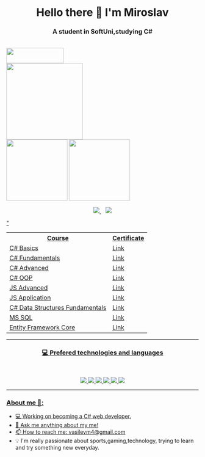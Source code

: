 <h1 align='center'>
  Hello there 👋 I'm Miroslav
</h1>

<h3 align='center'>
  A student in SoftUni,studying C#
</h3>

   <br text-align = 'center'>
<img width="150" height="40" src="https://visitor-badge.glitch.me/badge?page_id=mirakis97">
   <br>
  <img width="200"  src="https://media.giphy.com/media/xbLZjyMNQqEpTKjkSm/giphy.gif">
   
<div>
  <img height="160em" src="https://github-readme-stats-eight-theta.vercel.app/api?username=mirakis97&show_icons=true&theme=react&include_all_commits=true&count_private=true "/>
  <img height="160em" src="https://github-readme-stats-eight-theta.vercel.app/api/top-langs/?username=mirakis97&layout=compact&langs_count=8&hide=java,r&theme=react "/>
</div>

<p align='center'>
  <a href="https://www.linkedin.com/in/miroslav-vasilev-51867b1b7/">
    <img src="https://img.shields.io/badge/linkedin-%230077B5.svg?&style=for-the-badge&logo=linkedin&logoColor=white" />
  </a>&nbsp;&nbsp;
  <a href="mailto:vasilevm4@gmail.com">
    <img src="https://img.shields.io/badge/Gmail-D14836?style=for-the-badge&logo=gmail&logoColor=white" />        
</p>
  </div>
 
 <table align="center">
  <tr>
    <th>Course</th>
    <th>Certificate</th>
  </tr>
  <tr>
    <td>
      C# Basics
    </td>
    <td>
      <a href="https://softuni.bg/certificates/details/88182/31a97c1d">
        Link
      </a>
    </td>
  </tr>
  <tr>
    <td>  
      C# Fundamentals
    </td>"
    <td>
      <a href="https://softuni.bg/certificates/details/112569/20ff0d65">
        Link
      </a>
    </td>
  </tr>
  <tr>
    <td>
      C# Advanced
        </td>
    <td>
      <a href="https://softuni.bg/certificates/details/98193/17d4a4b7">
      Link
        </a>
    </td>
  </tr>
  <tr>
    <td>
      C# OOP
    </td>
        <td>
      <a href="https://softuni.bg/certificates/details/104344/428c1b11">
      Link
        </a>
    </td>
  </tr>
  <tr>
    <td>
      JS Advanced
    </td>
    <td>
      <a href="https://softuni.bg/certificates/details/110455/2fc8a2ed">
      Link
        </a>
    </td>
  </tr>
  <tr>
    <td>
      JS Application
    </td>
    <td>
      <a href="https://softuni.bg/certificates/details/110351/c11c5c49">
      Link
        </a>
    </td>
  </tr>
  <tr>
    <td>
      C# Data Structures Fundamentals
    </td>
    <td>
      <a href="https://softuni.bg/certificates/details/110035/10151c49">
        Link
      </a>
    </td>
  </tr>
  <tr>
    <td>
      MS SQL
    </td>
    <td>
      <a href="https://softuni.bg/certificates/details/113983/54ef09dc">
      Link
        </a>
    </td>
  </tr>
   <tr>
    <td>
      Entity Framework Core
    </td>
    <td>
      <a href="https://softuni.bg/certificates/details/119133/7bc21705">
      Link
        </a>
    </td>
  </tr>
  
</table>

---

<h3 align='center'>💻 Prefered technologies and languages</h3><br/>
<p align='center'>
  <img src="https://img.shields.io/badge/C Sharp-239120?style=for-the-badge&logo=c-sharp&logoColor=white">
  <img src="https://img.shields.io/badge/.NET-512BD4?style=for-the-badge&logo=.net&logoColor=white">
  <img src="https://img.shields.io/badge/Microsoft SQL Server-CC2927?style=for-the-badge&logo=microsoft-sql-server&logoColor=white">
  <img src="https://img.shields.io/badge/JavaScript-F7DF1E?style=for-the-badge&logo=javascript&logoColor=black">
  <img src="https://img.shields.io/badge/HTML5-E34F26?style=for-the-badge&logo=html5&logoColor=white">
  <img src="https://img.shields.io/badge/CSS3-1572B6?style=for-the-badge&logo=css3&logoColor=white">
</p>

---

<h3>About me 👻:</h3>

- 💻 Working on becoming a C# web developer.
- 💬 Ask me anything about my me!
- 📫 How to reach me: vasilevm4@gmail.com
- 💡 I'm really passionate about sports,gaming,technology, trying to learn and try something new everyday.
